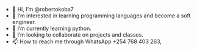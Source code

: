 - 👋 Hi, I’m @robertokoba7
- 👀 I’m interested in learning programming languages and become a soft engineer. 
- 🌱 I’m currently learning python. 
- 💞️ I’m looking to collaborate on projects and classes. 
- 📫 How to reach me through WhatsApp +254 768 403 263, 

<!---
robertokoba7/robertokoba7 is a ✨ special ✨ repository because its `README.md` (this file) appears on your GitHub profile.
You can click the Preview link to take a look at your changes.
--->
